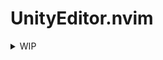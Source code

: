 # UnityEditor.nvim

<details>

<summary>WIP</summary>

## Progress

- [ ] Add documentation and configuration options.
- [ ] Open script in Neovim
  - Windows: Only works with default Neovim server settings. ([see](https://github.com/hat0uma/UnityEditor.nvim/blob/main/Packages/com.hat0uma.ide.neovim/Editor/NeovimCommand.cs#L19))
  - linux, macOS: Not implemented yet.
- [x] Compile scripts from Neovim.
- [x] Enter/Exit Play Mode from Neovim.
- [x] Generate .sln and .csproj files from Neovim.
- [ ] Debugging support.
- [ ] Run tests from Neovim.

## Installation

Unity Packge and Neovim Plugin are required to use this plugin.

1. Unity Package

`Add package from git URL` in Unity Package Manager.

```text
https://github.com/hat0uma/UnityEditor.nvim.git?path=nvim.Unity/Assets/Neovim
```

2. Neovim Plugin

Install the plugin using your favorite package manager.

lazy.nvim

```lua
{
  'hat0uma/UnityEditor.nvim',
  config = function()
    require('unity-editor').setup()
  end,
  ft = {'cs'}
}
```

</details>
